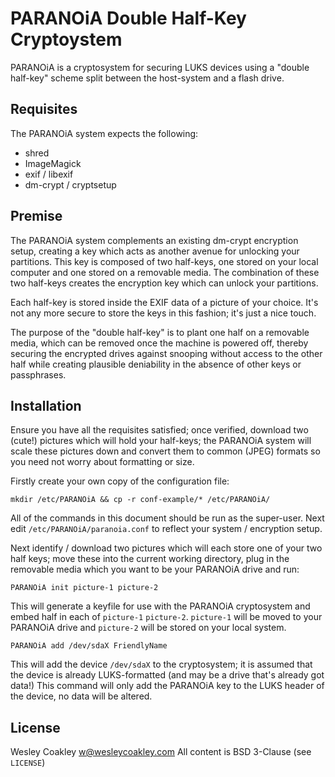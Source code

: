 PARANOiA Double Half-Key Cryptoystem
====================================

PARANOiA is a cryptosystem for securing LUKS devices using a "double half-key"
scheme split between the host-system and a flash drive.

Requisites
----------

The PARANOiA system expects the following:

* shred
* ImageMagick
* exif / libexif
* dm-crypt / cryptsetup

Premise
-------

The PARANOiA system complements an existing dm-crypt encryption setup,
creating a key which acts as another avenue for unlocking your partitions.
This key is composed of two half-keys, one stored on your local computer and
one stored on a removable media. The combination of these two half-keys
creates the encryption key which can unlock your partitions.

Each half-key is stored inside the EXIF data of a picture of your choice.
It's not any more secure to store the keys in this fashion; it's just a nice
touch.

The purpose of the "double half-key" is to plant one half on a removable media,
which can be removed once the machine is powered off, thereby securing the
encrypted drives against snooping without access to the other half while
creating plausible deniability in the absence of other keys or passphrases.

Installation
------------

Ensure you have all the requisites satisfied; once verified, download two
(cute!) pictures which will hold your half-keys; the PARANOiA system will
scale these pictures down and convert them to common (JPEG) formats so you
need not worry about formatting or size.

Firstly create your own copy of the configuration file:

```
mkdir /etc/PARANOiA && cp -r conf-example/* /etc/PARANOiA/
```

All of the commands in this document should be run as the super-user.
Next edit `/etc/PARANOiA/paranoia.conf` to reflect your system / encryption
setup.

Next identify / download two pictures which will each store one of your two
half keys; move these into the current working directory, plug in the removable
media which you want to be your PARANOiA drive and run:

```
PARANOiA init picture-1 picture-2
```

This will generate a keyfile for use with the PARANOiA cryptosystem and embed
half in each of `picture-1` `picture-2`. `picture-1` will be moved to your
PARANOiA drive and `picture-2` will be stored on your local system.

```
PARANOiA add /dev/sdaX FriendlyName
```

This will add the device `/dev/sdaX` to the cryptosystem; it is assumed that the
device is already LUKS-formatted (and may be a drive that's already got data!)
This command will only add the PARANOiA key to the LUKS header of the device, no
data will be altered.

License
-------

Wesley Coakley <w@wesleycoakley.com>
All content is BSD 3-Clause (see `LICENSE`)
